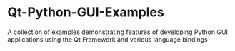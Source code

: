 # Qt-Python-GUI-Examples
A collection of examples demonstrating features of developing Python GUI applications using the Qt Framework and various language bindings
